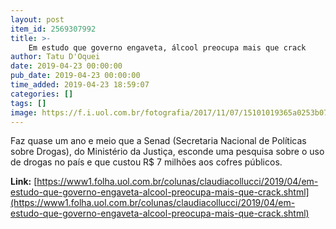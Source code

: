 ```yaml
---
layout: post
item_id: 2569307992
title: >-
    Em estudo que governo engaveta, álcool preocupa mais que crack
author: Tatu D'Oquei
date: 2019-04-23 00:00:00
pub_date: 2019-04-23 00:00:00
time_added: 2019-04-23 18:59:07
categories: []
tags: []
image: https://f.i.uol.com.br/fotografia/2017/11/07/15101019365a0253b078600_1510101936_3x2_rt.jpg
---
```


Faz quase um ano e meio que a Senad (Secretaria Nacional de Políticas sobre Drogas), do Ministério da Justiça, esconde uma pesquisa sobre o uso de drogas no país e que custou R$ 7 milhões aos cofres públicos.

**Link:** [https://www1.folha.uol.com.br/colunas/claudiacollucci/2019/04/em-estudo-que-governo-engaveta-alcool-preocupa-mais-que-crack.shtml](https://www1.folha.uol.com.br/colunas/claudiacollucci/2019/04/em-estudo-que-governo-engaveta-alcool-preocupa-mais-que-crack.shtml)

